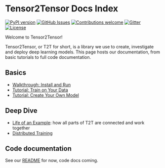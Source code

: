 # Tensor2Tensor Docs Index

[![PyPI
version](https://badge.fury.io/py/tensor2tensor.svg)](https://badge.fury.io/py/tensor2tensor)
[![GitHub
Issues](https://img.shields.io/github/issues/tensorflow/tensor2tensor.svg)](https://github.com/tensorflow/tensor2tensor/issues)
[![Contributions
welcome](https://img.shields.io/badge/contributions-welcome-brightgreen.svg)](CONTRIBUTING.md)
[![Gitter](https://img.shields.io/gitter/room/nwjs/nw.js.svg)](https://gitter.im/tensor2tensor/Lobby)
[![License](https://img.shields.io/badge/License-Apache%202.0-brightgreen.svg)](https://opensource.org/licenses/Apache-2.0)


Welcome to Tensor2Tensor!

Tensor2Tensor, or T2T for short, is a library we use to create,
investigate and deploy deep learning models. This page hosts our
documentation, from basic tutorials to full code documentation.

## Basics

* [Walkthrough: Install and Run](walkthrough.md)
* [Tutorial: Train on Your Data](new_problem.md)
* [Tutorial: Create Your Own Model](new_model.md)

## Deep Dive

* [Life of an Example](example_life.md): how all parts of T2T are connected and work together
* [Distributed Training](distributed_training.md)

## Code documentation

See our
[README](https://github.com/tensorflow/tensor2tensor/blob/master/README.md)
for now, code docs coming.
